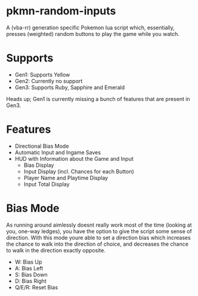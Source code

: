 # pkmn-random-inputs
A (vba-rr) generation specific Pokemon lua script which, essentially, presses (weighted) random buttons to play the game while you watch.

# Supports
- Gen1: Supports Yellow
- Gen2: Currently no support
- Gen3: Supports Ruby, Sapphire and Emerald

Heads up; Gen1 is currently missing a bunch of features that are present in Gen3.

# Features
- Directional Bias Mode
- Automatic Input and Ingame Saves
- HUD with Information about the Game and Input
  - Bias Display
  - Input Display (incl. Chances for each Button)
  - Player Name and Playtime Display
  - Input Total Display

# Bias Mode
As running around aimlessly doesnt really work most of the time (looking at you, one-way ledges), you have the option to give the script some sense of direction. With this mode youre able to set a direction bias which increases the chance to walk into the direction of choice, and decreases the chance to walk in the direction exactly opposite.
- W: Bias Up
- A: Bias Left
- S: Bias Down
- D: Bias Right
- Q/E/R: Reset Bias
